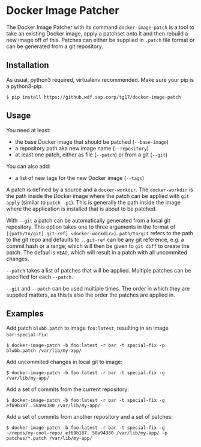 # Docker Image Patcher
The Docker Image Patcher with its command `docker-image-patch` is a tool to take an existing
Docker image, apply a patchset onto it and then rebuild a new image off of this. Patches can
either be supplied in `.patch` file format or can be generated from a git repository.

## Installation
As usual, python3 required, virtualenv recommended. Make sure your pip is a python3-pip.

```shell
$ pip install https://github.wdf.sap.corp/tg17/docker-image-patch
```

## Usage
You need at least:
 * the base Docker image that should be patched (`--base-image`)
 * a repository path aka new image name (`--repository`)
 * at least one patch, either as file (`--patch`) or from a git (`--git`)

You can also add:
 * a list of new tags for the new Docker image (`--tags`)

A patch is defined by a source and a `docker-workdir`. The `docker-workdir` is the path inside
the Docker image where the patch can be applied with `git apply` (similar to `patch -p1`). This is
generally the path inside the image where the application is installed that is about to be patched.

With `--git` a patch can be automatically generated from a local git repository. This option takes
one to three arguments in the format of `[[path/to/git] git-ref] <docker-workdir>]`. `path/to/git`
refers to the path to the git repo and defaults to `.`. `git-ref` can be any git reference, e.g. a
commit hash or a range, which will then be given to `git diff` to create the patch. The defaul is
`HEAD`, which will result in a patch with all uncommited changes.

`--patch` takes a list of patches that will be applied. Multiple patches can be specified for each
`--patch`.

`--git` and `--patch` can be used multiple times. The order in which they are supplied matters, as
this is also the order the patches are applied in.

## Examples
Add patch `blubb.patch` to image `foo:latest`, resulting in an image `bar:special-fix`:
```shell
$ docker-image-patch -b foo:latest -r bar -t special-fix -p blubb.patch /var/lib/my-app/
```

Add uncommited changes in local git to image:
```shell
$ docker-image-patch -b foo:latest -r bar -t special-fix -g /var/lib/my-app/
```

Add a set of commits from the current repository:
```shell
$ docker-image-patch -b foo:latest -r bar -t special-fix -g ef69b187..58a94380 /var/lib/my-app/
```

Add a set of commits from another repository and a set of patches:
```shell
$ docker-image-patch -b foo:latest -r bar -t special-fix -g ~/repos/my-cool-repo/ ef69b187..58a94380 /var/lib/my-app/ -p patches/*.patch /var/lib/my-app/
```
